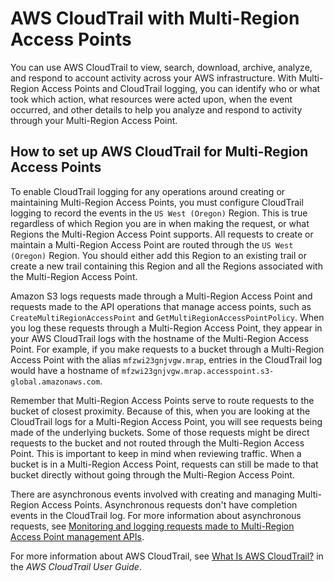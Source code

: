 # AWS CloudTrail with Multi\-Region Access Points<a name="MultiRegionAccessPointCloudTrail"></a>

 You can use AWS CloudTrail to view, search, download, archive, analyze, and respond to account activity across your AWS infrastructure\. With Multi\-Region Access Points and CloudTrail logging, you can identify who or what took which action, what resources were acted upon, when the event occurred, and other details to help you analyze and respond to activity through your Multi\-Region Access Point\. 

## How to set up AWS CloudTrail for Multi\-Region Access Points<a name="MultiRegionAccessPointCTSetup"></a>

To enable CloudTrail logging for any operations around creating or maintaining Multi\-Region Access Points, you must configure CloudTrail logging to record the events in the `US West (Oregon)` Region\. This is true regardless of which Region you are in when making the request, or what Regions the Multi\-Region Access Point supports\. All requests to create or maintain a Multi\-Region Access Point are routed through the `US West (Oregon)` Region\. You should either add this Region to an existing trail or create a new trail containing this Region and all the Regions associated with the Multi\-Region Access Point\.

 Amazon S3 logs requests made through a Multi\-Region Access Point and requests made to the API operations that manage access points, such as `CreateMultiRegionAccessPoint` and `GetMultiRegionAccessPointPolicy`\. When you log these requests through a Multi\-Region Access Point, they appear in your AWS CloudTrail logs with the hostname of the Multi\-Region Access Point\. For example, if you make requests to a bucket through a Multi\-Region Access Point with the alias `mfzwi23gnjvgw.mrap`, entries in the CloudTrail log would have a hostname of `mfzwi23gnjvgw.mrap.accesspoint.s3-global.amazonaws.com`\. 

 Remember that Multi\-Region Access Points serve to route requests to the bucket of closest proximity\. Because of this, when you are looking at the CloudTrail logs for a Multi\-Region Access Point, you will see requests being made of the underlying buckets\. Some of those requests might be direct requests to the bucket and not routed through the Multi\-Region Access Point\. This is important to keep in mind when reviewing traffic\. When a bucket is in a Multi\-Region Access Point, requests can still be made to that bucket directly without going through the Multi\-Region Access Point\. 

 There are asynchronous events involved with creating and managing Multi\-Region Access Points\. Asynchronous requests don't have completion events in the CloudTrail log\. For more information about asynchronous requests, see [Monitoring and logging requests made to Multi\-Region Access Point management APIs](MultiRegionAccessPointMonitoring.md#MonitoringMultiRegionAccessPointAPIs)\. 

 For more information about AWS CloudTrail, see [What Is AWS CloudTrail?](https://docs.aws.amazon.com/awscloudtrail/latest/userguide/cloudtrail-user-guide.html) in the *AWS CloudTrail User Guide*\. 